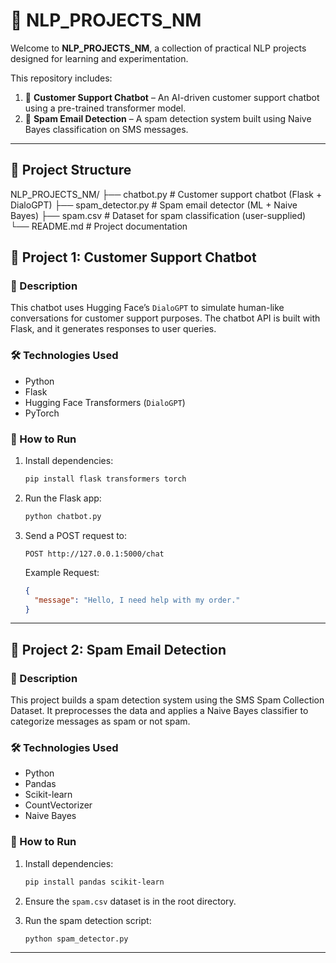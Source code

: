 # 🤖 NLP_PROJECTS_NM

Welcome to **NLP_PROJECTS_NM**, a collection of practical NLP projects designed for learning and experimentation.

This repository includes:

1. 💬 **Customer Support Chatbot** – An AI-driven customer support chatbot using a pre-trained transformer model.
2. 📧 **Spam Email Detection** – A spam detection system built using Naive Bayes classification on SMS messages.

---
## 📁 Project Structure

NLP_PROJECTS_NM/
├── chatbot.py            # Customer support chatbot (Flask + DialoGPT)
├── spam_detector.py      # Spam email detector (ML + Naive Bayes)
├── spam.csv              # Dataset for spam classification (user-supplied)
└── README.md             # Project documentation

## 💬 Project 1: Customer Support Chatbot

### 🧾 Description

This chatbot uses Hugging Face’s `DialoGPT` to simulate human-like conversations for customer support purposes. The chatbot API is built with Flask, and it generates responses to user queries.

### 🛠 Technologies Used

- Python
- Flask
- Hugging Face Transformers (`DialoGPT`)
- PyTorch

### 🚀 How to Run

1. Install dependencies:
    ```bash
    pip install flask transformers torch
    ```

2. Run the Flask app:
    ```bash
    python chatbot.py
    ```

3. Send a POST request to:
    ```
    POST http://127.0.0.1:5000/chat
    ```

    Example Request:
    ```json
    {
      "message": "Hello, I need help with my order."
    }
    ```

---

## 📧 Project 2: Spam Email Detection

### 🧾 Description

This project builds a spam detection system using the SMS Spam Collection Dataset. It preprocesses the data and applies a Naive Bayes classifier to categorize messages as spam or not spam.

### 🛠 Technologies Used

- Python
- Pandas
- Scikit-learn
- CountVectorizer
- Naive Bayes

### 🚀 How to Run

1. Install dependencies:
    ```bash
    pip install pandas scikit-learn
    ```

2. Ensure the `spam.csv` dataset is in the root directory.

3. Run the spam detection script:
    ```bash
    python spam_detector.py
    ```

---

